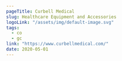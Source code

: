 ```yaml
---
pageTitle: Curbell Medical
slug: Healthcare Equipment and Accessories
logoLink: "/assets/img/default-image.svg"
tags:
  - co
  - gc
link: "https://www.curbellmedical.com/"
date: 2020-05-01
---
```

